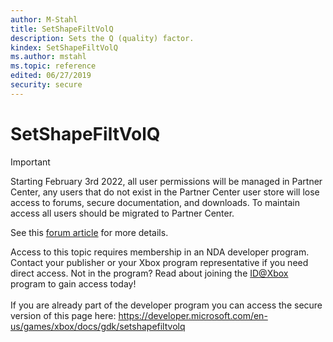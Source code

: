 ```yaml
---
author: M-Stahl
title: SetShapeFiltVolQ
description: Sets the Q (quality) factor.
kindex: SetShapeFiltVolQ
ms.author: mstahl
ms.topic: reference
edited: 06/27/2019
security: secure
---
```


# SetShapeFiltVolQ
> [!IMPORTANT]
> Starting February 3rd 2022, all user permissions will be managed in Partner Center, any users that do not exist in the Partner Center user store will lose access to forums, secure documentation, and downloads. To maintain access all users should be migrated to Partner Center. <p></p>See this <a href="https://forums.xboxlive.com/articles/132187/breaking-change-user-access-for-forums-secure-docu.html">forum article</a> for more details.  

 Access to this topic requires membership in an NDA developer program. Contact your publisher or your Xbox program representative if you need direct access. Not in the program? Read about joining the <a href="https://www.xbox.com/Developers/id">ID@Xbox</a> program to gain access today!  <br/><br/>If you are already part of the developer program you can access the secure version of this page here: <a target="_blank" href="https://developer.microsoft.com/en-us/games/xbox/docs/gdk/setshapefiltvolq">https://developer.microsoft.com/en-us/games/xbox/docs/gdk/setshapefiltvolq</a>